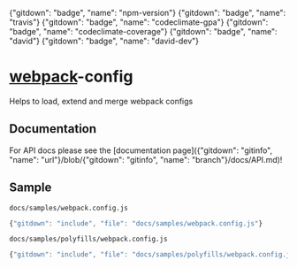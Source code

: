 {"gitdown": "badge", "name": "npm-version"} {"gitdown": "badge", "name": "travis"} {"gitdown": "badge", "name": "codeclimate-gpa"} {"gitdown": "badge", "name": "codeclimate-coverage"} {"gitdown": "badge", "name": "david"} {"gitdown": "badge", "name": "david-dev"}

[webpack](https://github.com/webpack/webpack)-config
====================================================

Helps to load, extend and merge webpack configs

## Documentation

For API docs please see the [documentation page]({"gitdown": "gitinfo", "name": "url"}/blob/{"gitdown": "gitinfo", "name": "branch"}/docs/API.md)!

## Sample

`docs/samples/webpack.config.js`

``` javascript
{"gitdown": "include", "file": "docs/samples/webpack.config.js"}
```

`docs/samples/polyfills/webpack.config.js`

``` javascript
{"gitdown": "include", "file": "docs/samples/polyfills/webpack.config.js"}
```

